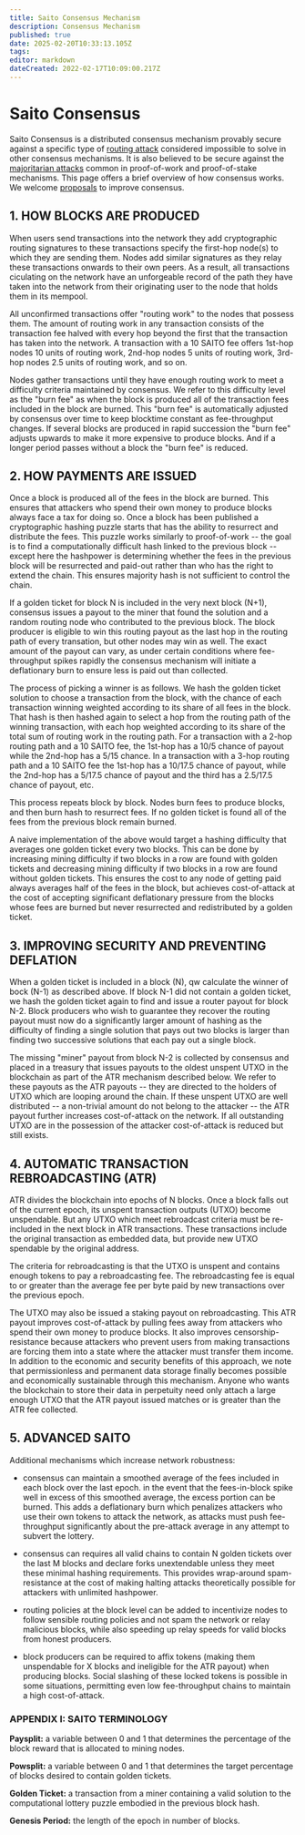 ```yaml
---
title: Saito Consensus Mechanism
description: Consensus Mechanism
published: true
date: 2025-02-20T10:33:13.105Z
tags: 
editor: markdown
dateCreated: 2022-02-17T10:09:00.217Z
---
```


# Saito Consensus

Saito Consensus is a distributed consensus mechanism provably secure against a specific type of [routing attack](/consensus/sybil-attacks) considered impossible to solve in other consensus mechanisms. It is also believed to be secure against the [majoritarian attacks](/consensus/majoritarian-attacks) common in proof-of-work and proof-of-stake mechanisms. This page offers a brief overview of how consensus works. We welcome [proposals](/consensus/proposals) to improve consensus.

## 1. HOW BLOCKS ARE PRODUCED

When users send transactions into the network they add cryptographic routing signatures to these transactions specify the first-hop node(s) to which they are sending them. Nodes add similar signatures as they relay these transactions onwards to their own peers. As a result, all transactions ciculating on the network have an unforgeable record of the path they have taken into the network from their originating user to the node that holds them in its mempool.

All unconfirmed transactions offer "routing work" to the nodes that possess them. The amount of routing work in any transaction consists of the transaction fee halved with every hop beyond the first that the transaction has taken into the network. A transaction with a 10 SAITO fee offers 1st-hop nodes 10 units of routing work, 2nd-hop nodes 5 units of routing work, 3rd-hop nodes 2.5 units of routing work, and so on.

Nodes gather transactions until they have enough routing work to meet a difficulty criteria maintained by consensus. We refer to this difficulty level as the "burn fee" as when the block is produced all of the transaction fees included in the block are burned. This "burn fee" is automatically adjusted by consensus over time to keep blocktime constant as fee-throughput changes. If several blocks are produced in rapid succession the "burn fee" adjusts upwards to make it more expensive to produce blocks. And if a longer period passes without a block the "burn fee" is reduced.

## 2. HOW PAYMENTS ARE ISSUED

Once a block is produced all of the fees in the block are burned. This ensures that attackers who spend their own money to produce blocks always face a tax for doing so. Once a block has been published a cryptographic hashing puzzle starts that has the ability to resurrect and distribute the fees. This puzzle works similarly to proof-of-work -- the goal is to find a computationally difficult hash linked to the previous block -- except here the hashpower is determining whether the fees in the previous block will be resurrected and paid-out rather than who has the right to extend the chain. This ensures majority hash is not sufficient to control the chain.

If a golden ticket for block N is included in the very next block (N+1), consensus issues a payout to the miner that found the solution and a random routing node who contributed to the previous block. The block producer is eligible to win this routing payout as the last hop in the routing path of every transation, but other nodes may win as well. The exact amount of the payout can vary, as under certain conditions where fee-throughput spikes rapidly the consensus mechanism will initiate a deflationary burn to ensure less is paid out than collected.

The process of picking a winner is as follows. We hash the golden ticket solution to choose a transaction from the block, with the chance of each transaction winning weighted according to its share of all fees in the block. That hash is then hashed again to select a hop from the routing path of the winning transaction, with each hop weighted according to its share of the total sum of routing work in the routing path. For a transaction with a 2-hop routing path and a 10 SAITO fee, the 1st-hop has a 10/5 chance of payout while the 2nd-hop has a 5/15 chance. In a transaction with a 3-hop routing path and a 10 SAITO fee the 1st-hop has a 10/17.5 chance of payout, while the 2nd-hop has a 5/17.5 chance of payout and the third has a 2.5/17.5 chance of payout, etc.

This process repeats block by block. Nodes burn fees to produce blocks, and then burn hash to resurrect fees. If no golden ticket is found all of the fees from the previous block remain burned.

A naive implementation of the above would target a hashing difficulty that averages one golden ticket every two blocks. This can be done by increasing mining difficulty if two blocks in a row are found with golden tickets and decreasing mining difficulty if two blocks in a row are found without golden tickets. This ensures the cost to any node of getting paid always averages half of the fees in the block, but achieves cost-of-attack at the cost of accepting significant deflationary pressure from the blocks whose fees are burned but never resurrected and redistributed by a golden ticket.

## 3. IMPROVING SECURITY AND PREVENTING DEFLATION

When a golden ticket is included in a block (N), qw calculate the winner of bock (N-1) as described above. If block N-1 did not contain a golden ticket, we hash the golden ticket again to find and issue a router payout for block N-2. Block producers who wish to guarantee they recover the routing payout must now do a significantly larger amount of hashing as the difficulty of finding a single solution that pays out two blocks is larger than finding two successive solutions that each pay out a single block.

The missing "miner" payout from block N-2 is collected by consensus and placed in a treasury that issues payouts to the oldest unspent UTXO in the blockchain as part of the ATR mechanism described below. We refer to these payouts as the ATR payouts -- they are directed to the holders of UTXO which are looping around the chain. If these unspent UTXO are well distributed -- a non-trivial amount do not belong to the attacker -- the ATR payout further increases cost-of-attack on the network. If all outstanding UTXO are in the possession of the attacker cost-of-attack is reduced but still exists.

## 4. AUTOMATIC TRANSACTION REBROADCASTING (ATR)

ATR divides the blockchain into epochs of N blocks. Once a block falls out of the current epoch, its unspent transaction outputs (UTXO) become unspendable. But any UTXO which meet rebroadcast criteria must be re-included in the next block in ATR transactions. These transactions include the original transaction as embedded data, but provide new UTXO spendable by the original address.

The criteria for rebroadcasting is that the UTXO is unspent and contains enough tokens to pay a rebroadcasting fee. The rebroadcasting fee is equal to or greater than the average fee per byte paid by new transactions over the previous epoch.

The UTXO may also be issued a staking payout on rebroadcasting. This ATR payout improves cost-of-attack by pulling fees away from attackers who spend their own money to produce blocks. It also improves censorship-resistance because attackers who prevent users from making transactions are forcing them into a state where the attacker must transfer them income. In addition to the economic and security benefits of this approach, we note that permissionless and permanent data storage finally becomes possible and economically sustainable through this mechanism. Anyone who wants the blockchain to store their data in perpetuity need only attach a large enough UTXO that the ATR payout issued matches or is greater than the ATR fee collected.

## 5. ADVANCED SAITO

Additional mechanisms which increase network robustness:

* consensus can maintain a smoothed average of the fees included in each block over the last epoch. in the event that the fees-in-block spike well in excess of this smoothed average, the excess portion can be burned. This adds a deflationary burn which penalizes attackers who use their own tokens to attack the network, as attacks must push fee-throughput significantly about the pre-attack average in any attempt to subvert the lottery.

* consensus can requires all valid chains to contain N golden tickets over the last M blocks and declare forks unextendable unless they meet these minimal hashing requirements. This provides wrap-around spam-resistance at the cost of making halting attacks theoretically possible for attackers with unlimited hashpower.

* routing policies at the block level can be added to incentivize nodes to follow sensible routing policies and not spam the network or relay malicious blocks, while also speeding up relay speeds for valid blocks from honest producers.

* block producers can be required to affix tokens (making them unspendable for X blocks and ineligible for the ATR payout) when producing blocks. Social slashing of these locked tokens is possible in some situations, permitting even low fee-throughput chains to maintain a high cost-of-attack.


### APPENDIX I: SAITO TERMINOLOGY

**Paysplit:** a variable between 0 and 1 that determines the percentage of the block reward that is allocated to mining nodes.

**Powsplit:** a variable between 0 and 1 that determines the target percentage of blocks desired to contain golden tickets.

**Golden Ticket:** a transaction from a miner containing a valid solution to the computational lottery puzzle embodied in the previous block hash.

**Genesis Period:** the length of the epoch in number of blocks.




